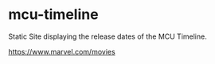 # mcu-timeline
Static Site displaying the release dates of the MCU Timeline.


https://www.marvel.com/movies
